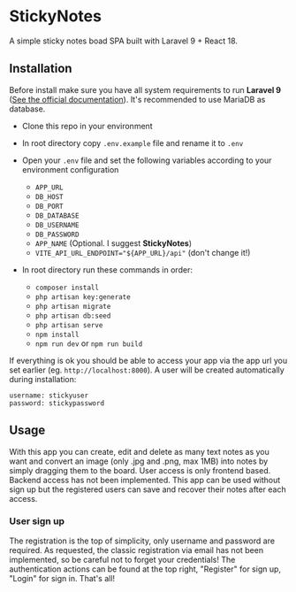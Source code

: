 # StickyNotes

A simple sticky notes boad SPA built with Laravel 9 + React 18.

  ## Installation

Before install make sure you have all system requirements to run <strong>Laravel 9</strong> (<a  target="_blank"  href="https://laravel.com/docs/9.x/deployment">See the official documentation</a>). It's recommended to use MariaDB as database.

- Clone this repo in your environment
- In root directory copy `.env.example` file and rename it to `.env`
- Open your `.env` file and set the following variables according to your environment configuration
    
    - `APP_URL`
    - `DB_HOST`
    - `DB_PORT`
    - `DB_DATABASE`
    - `DB_USERNAME`
    - `DB_PASSWORD`
    - `APP_NAME` (Optional. I suggest **StickyNotes**)
    - `VITE_API_URL_ENDPOINT="${APP_URL}/api"` (don't change it!)
 - In root directory run these commands in order:
    - `composer install`
    - `php artisan key:generate`
    - `php artisan migrate`
    - `php artisan db:seed`
    - `php artisan serve`
    - `npm install`
    - `npm run dev` or `npm run build`
 
 If everything is ok you should be able to access your app via the app url you set earlier (eg. `http://localhost:8000`).
 A user will be created automatically during installation:
    
    username: stickyuser
    password: stickypassword

## Usage

With this app you can create, edit and delete as many text notes as you want and convert an image (only .jpg and .png, max 1MB) into notes by simply dragging them to the board.
User access is only frontend based. Backend access has not been implemented.
This app can be used without sign up but the registered users can save and recover their notes after each access.


### User sign up
The registration is the top of simplicity, only username and password are required. As requested, the classic registration via email has not been implemented, so be careful not to forget your credentials!
The authentication actions can be found at the top right, "Register" for sign up, "Login" for sign in. That's all! 
